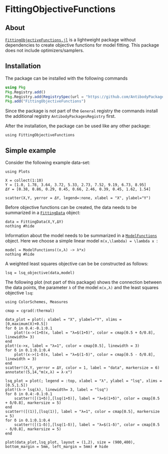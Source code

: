 # FittingObjectiveFunctions

## About

[`FittingObjectiveFunctions.jl`](https://github.com/AntibodyPackages/FittingObjectiveFunctions.jl) is a lightweight package without dependencies to create objective functions for model fitting. This package does not include optimizers/samplers.


## Installation

The package can be installed with the following commands

```julia
using Pkg
Pkg.Registry.add()
Pkg.Registry.add(RegistrySpec(url = "https://github.com/AntibodyPackages/AntibodyPackagesRegistry"))
Pkg.add("FittingObjectiveFunctions")
```
Since the package is not part of the `General` registry the commands install the additional registry `AntibodyPackagesRegistry` first.

After the installation, the package can be used like any other package:
```@example 1
using FittingObjectiveFunctions
```


## Simple example

Consider the following example data-set:

```@example 1
using Plots

X = collect(1:10)
Y = [1.0, 1.78, 3.64, 3.72, 5.33, 2.73, 7.52, 9.19, 6.73, 8.95]
ΔY = [0.38, 0.86, 0.29, 0.45, 0.66, 2.46, 0.39, 0.45, 1.62, 1.54]

scatter(X,Y, yerror = ΔY, legend=:none, xlabel = "X", ylabel="Y")
```

Before objective functions can be created, the data needs to be summarized in a [`FittingData`](@ref) object:

```@example 1
data = FittingData(X,Y,ΔY)
nothing #hide
```

Information about the model needs to be summarized in a [`ModelFunctions`](@ref) object. Here we choose a simple linear model ``m(x,\lambda) = \lambda x ``:


```@example 1
model = ModelFunctions((x,λ) -> λ*x) 
nothing #hide
```

A weighted least squares objective can be be constructed as follows:

```@example 1
lsq = lsq_objective(data,model)
```

The following plot (not part of this package) shows the connection between the data points, the parameter `λ` of the model `m(x,λ)` and the least squares objective `lsq`:

```@setup 1
using ColorSchemes, Measures

cmap = cgrad(:thermal)

data_plot = plot(; xlabel = "X", ylabel="Y", xlims = [0,maximum(X)+0.5])
for δ in 0.4:-0.1:0.1
	plot!(x->(1+δ)x, label = "λ=$(1+δ)", color = cmap[0.5 + δ/0.8], linewidth= 3)
end
plot!(x->x, label = "λ=1", color = cmap[0.5], linewidth = 3)
for δ in 0.1:0.1:0.4
	plot!(x->(1-δ)x, label = "λ=$(1-δ)", color = cmap[0.5 - δ/0.8], linewidth = 3)
end
scatter!(X,Y, yerror = ΔY, color = 1, label = "data", markersize = 6)
annotate!(5,14,"m(x,λ) = λ⋅x")

lsq_plot = plot(; legend = :top, xlabel = "λ", ylabel = "lsq", xlims = [0.5,1.5]) 
plot!(λ-> lsq(λ), linewidth= 3, label = "lsq")
for δ in 0.4:-0.1:0.1
	scatter!([(1+δ)],[lsq(1+δ)], label = "λ=$(1+δ)", color = cmap[0.5 + δ/0.8], markersize = 5)
end
scatter!([(1)],[lsq(1)], label = "λ=1", color = cmap[0.5], markersize = 5)
for δ in 0.1:0.1:0.4
	scatter!([(1-δ)],[lsq(1-δ)], label = "λ=$(1-δ)", color = cmap[0.5 - δ/0.8], markersize = 5)
end

```

```@example 1
plot(data_plot,lsq_plot, layout = (1,2), size = (900,400), bottom_margin = 5mm, left_margin = 5mm) # hide
```